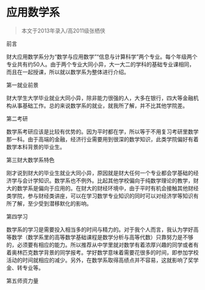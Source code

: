 
# 应用数学系  

> 本文于2013年录入/高2011级张栖侠  

前言

财大应用数学系分为“数学与应用数学”“信息与计算科学”两个专业。每个年级两个专业共有约50人。由于两个专业大同小异，大一大二的学科的基础专业课相同，而且在一起授课，所以就以数学系为整体进行介绍。

第一就业前景

财大学生大学毕业就业大同小异，除非能力很强的人，大多在银行，四大等金融机构从事基础工作。总的来说数学系的就业，就我所了解，并不比其他学院差。

第二考研

数学系考研应该是比较有优势的。因为平时都在学，所以等于不用复习考研里数学那一科。由于高端的金融，经济行业需要用到很深的数学知识，此类学院偏好有着数学本科背景的毕业生。

第三财大数学系特色

刚才说到财大的毕业生就业大同小异，原因就是财大任何一个专业都会学基础的经济学与会计学知识。数学系也不例外。比起其他学校偏向于纯数学理论的教学，财大的数学系是偏向于应用的。在财大的财经环境中，由于平时有机会接触其他财经类学院，参与财经类讲座，可以在学习数学专业知识的同时可以对经济学等知识有所了解，至少受到潜移默化的影响。

第四学习

数学系的学习是需要投入相当多的时间与精力的。对于我个人而言，我认为学好高等数学（数学系里的高等数学基础课程是数学分析与高等代数）只靠努力是不够的，必须要有相应的能力。所以推荐从中学里就对数学有着浓厚兴趣的同学或者有着奥林匹克数学背景的同学报考。学好数学意味着需要花很多的时间，即参加学校活动的时间就相应的减少。另外，在数学系取得高绩点并不容易，这就影响了奖学金、转专业等。

第五师资力量


